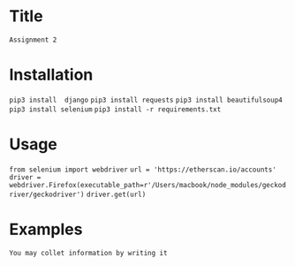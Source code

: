 # Title
```Assignment 2```

# Installation

```pip3 install  django```
```pip3 install requests```
```pip3 install beautifulsoup4```
```pip3 install selenium```
```pip3 install -r requirements.txt```

# Usage

```from selenium import webdriver```
```url = 'https://etherscan.io/accounts'```
```driver = webdriver.Firefox(executable_path=r'/Users/macbook/node_modules/geckodriver/geckodriver')```
```driver.get(url)```

# Examples

```You may collet information by writing it```
